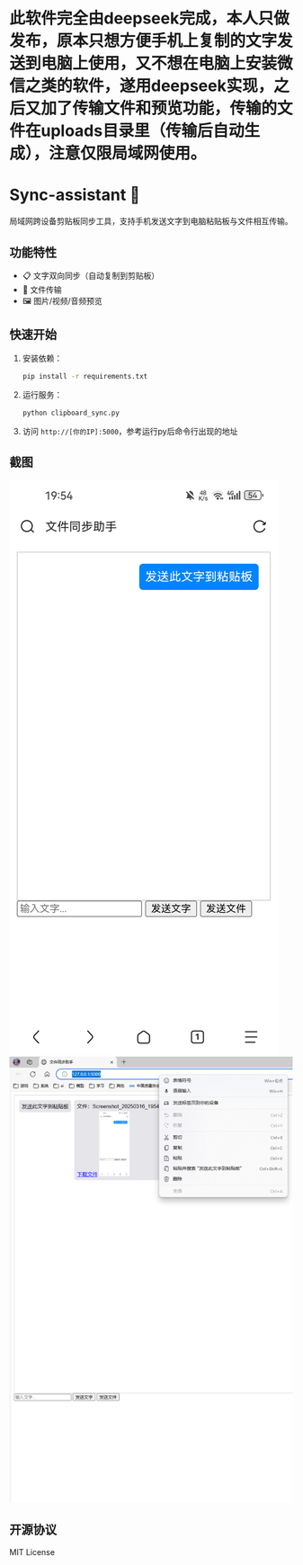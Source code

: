 # 此软件完全由deepseek完成，本人只做发布，原本只想方便手机上复制的文字发送到电脑上使用，又不想在电脑上安装微信之类的软件，遂用deepseek实现，之后又加了传输文件和预览功能，传输的文件在uploads目录里（传输后自动生成），注意仅限局域网使用。

# Sync-assistant 🚀

局域网跨设备剪贴板同步工具，支持手机发送文字到电脑粘贴板与文件相互传输。

## 功能特性
- 📋 文字双向同步（自动复制到剪贴板）
- 📁 文件传输
- 🖼️ 图片/视频/音频预览

## 快速开始
1. 安装依赖：
   ```bash
   pip install -r requirements.txt
   ```
2. 运行服务：
   ```bash
   python clipboard_sync.py
   ```
3. 访问 `http://[你的IP]:5000`，参考运行py后命令行出现的地址

## 截图
![手机端界面](Screenshot.jpg)
![PC端界面](屏幕截图.png)

## 开源协议
MIT License

